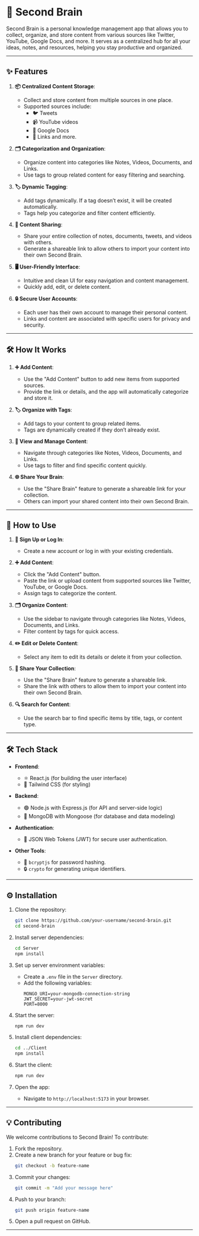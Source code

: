 # 🧠 Second Brain

Second Brain is a personal knowledge management app that allows you to collect, organize, and store content from various sources like Twitter, YouTube, Google Docs, and more. It serves as a centralized hub for all your ideas, notes, and resources, helping you stay productive and organized.

---

## ✨ Features

1. **📦 Centralized Content Storage**:
   - Collect and store content from multiple sources in one place.
   - Supported sources include:
     - 🐦 Tweets
     - 📹 YouTube videos
     - 📄 Google Docs
     - 🔗 Links and more.

2. **🗂️ Categorization and Organization**:
   - Organize content into categories like Notes, Videos, Documents, and Links.
   - Use tags to group related content for easy filtering and searching.

3. **🏷️ Dynamic Tagging**:
   - Add tags dynamically. If a tag doesn’t exist, it will be created automatically.
   - Tags help you categorize and filter content efficiently.

4. **🔗 Content Sharing**:
   - Share your entire collection of notes, documents, tweets, and videos with others.
   - Generate a shareable link to allow others to import your content into their own Second Brain.

5. **🖥️ User-Friendly Interface**:
   - Intuitive and clean UI for easy navigation and content management.
   - Quickly add, edit, or delete content.

6. **🔒 Secure User Accounts**:
   - Each user has their own account to manage their personal content.
   - Links and content are associated with specific users for privacy and security.

---

## 🛠️ How It Works

1. **➕ Add Content**:
   - Use the "Add Content" button to add new items from supported sources.
   - Provide the link or details, and the app will automatically categorize and store it.

2. **🏷️ Organize with Tags**:
   - Add tags to your content to group related items.
   - Tags are dynamically created if they don’t already exist.

3. **📂 View and Manage Content**:
   - Navigate through categories like Notes, Videos, Documents, and Links.
   - Use tags to filter and find specific content quickly.

4. **🌐 Share Your Brain**:
   - Use the "Share Brain" feature to generate a shareable link for your collection.
   - Others can import your shared content into their own Second Brain.

---

## 🚀 How to Use

1. **🔑 Sign Up or Log In**:
   - Create a new account or log in with your existing credentials.

2. **➕ Add Content**:
   - Click the "Add Content" button.
   - Paste the link or upload content from supported sources like Twitter, YouTube, or Google Docs.
   - Assign tags to categorize the content.

3. **🗂️ Organize Content**:
   - Use the sidebar to navigate through categories like Notes, Videos, Documents, and Links.
   - Filter content by tags for quick access.

4. **✏️ Edit or Delete Content**:
   - Select any item to edit its details or delete it from your collection.

5. **🔗 Share Your Collection**:
   - Use the "Share Brain" feature to generate a shareable link.
   - Share the link with others to allow them to import your content into their own Second Brain.

6. **🔍 Search for Content**:
   - Use the search bar to find specific items by title, tags, or content type.

---

## 🛠️ Tech Stack

- **Frontend**:
  - ⚛️ React.js (for building the user interface)
  - 🎨 Tailwind CSS (for styling)

- **Backend**:
  - 🟢 Node.js with Express.js (for API and server-side logic)
  - 🍃 MongoDB with Mongoose (for database and data modeling)

- **Authentication**:
  - 🔐 JSON Web Tokens (JWT) for secure user authentication.

- **Other Tools**:
  - 🔑 `bcryptjs` for password hashing.
  - 🔒 `crypto` for generating unique identifiers.

---

## ⚙️ Installation

1. Clone the repository:
   ```bash
   git clone https://github.com/your-username/second-brain.git
   cd second-brain
   ```

2. Install server dependencies:
   ```bash
   cd Server
   npm install
   ```

3. Set up server environment variables:
   - Create a `.env` file in the `Server` directory.
   - Add the following variables:
     ```
     MONGO_URI=your-mongodb-connection-string
     JWT_SECRET=your-jwt-secret
     PORT=8000
     ```

4. Start the server:
   ```bash
   npm run dev
   ```

5. Install client dependencies:
   ```bash
   cd ../Client
   npm install
   ```

6. Start the client:
   ```bash
   npm run dev
   ```

7. Open the app:
   - Navigate to `http://localhost:5173` in your browser.

---

## 💡 Contributing

We welcome contributions to Second Brain! To contribute:

1. Fork the repository.
2. Create a new branch for your feature or bug fix:
   ```bash
   git checkout -b feature-name
   ```
3. Commit your changes:
   ```bash
   git commit -m "Add your message here"
   ```
4. Push to your branch:
   ```bash
   git push origin feature-name
   ```
5. Open a pull request on GitHub.

---
````
